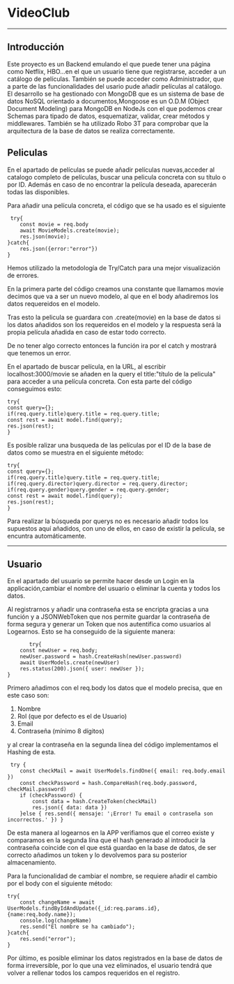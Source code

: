 # VideoClub

***

## Introducción

Este proyecto es un Backend emulando el que puede tener una página como Netflix, HBO...en el que un usuario tiene que registrarse, acceder a un catálogo de películas. También se puede acceder como Administrador, que a parte de las funcionalidades del usario pude añadir películas al catálogo. El desarrollo se ha gestionado con MongoDB que es un sistema de base de datos NoSQL orientado a documentos,Mongoose es un O.D.M (Object Document Modeling) para MongoDB en NodeJs con el que podemos crear Schemas para tipado de datos, esquematizar, validar, crear métodos y middlewares. También se ha utilizado Robo 3T para comprobar que la arquitectura de la base de datos se realiza correctamente.

## Peliculas

En el apartado de películas se puede añadir películas nuevas,acceder al catalogo completo de películas, buscar una pelicula concreta con su título o por ID.
Además en caso de no encontrar la película deseada, aparecerán todas las disponibles.

Para añadir una película concreta, el código que se ha usado es el siguiente


     try{
        const movie = req.body
        await MovieModels.create(movie);
        res.json(movie);
    }catch{
        res.json({error:"error"})
    }


Hemos utilizado la metodología de Try/Catch para una mejor visualización de errores.

En la primera parte del código creamos una constante que llamamos movie decimos que va a ser un nuevo modelo, al que en el body añadiremos los datos requereidos en el modelo.

Tras esto la pelicula se guardara con .create(movie) en la base de datos si los datos añadidos son los requereidos en el modelo y la respuesta será la propia película añadida en caso de estar todo correcto.

De no tener algo correcto entonces la función ira por el catch y mostrará que tenemos un error.



En el apartado de buscar película, en la URL, al escribir localhost:3000/movie se añaden en la query el title:"título de la pelicula" para acceder a una película concreta. Con esta parte del código conseguimos esto:



    try{
    const query={};
    if(req.query.title)query.title = req.query.title;
    const rest = await model.find(query);
    res.json(rest);
    }


Es posible ralizar una busqueda de las películas por el ID de la base de datos como se muestra en el siguiente método:


    try{
    const query={};
    if(req.query.title)query.title = req.query.title;
    if(req.query.director)query.director = req.query.director;
    if(req.query.gender)query.gender = req.query.gender;
    const rest = await model.find(query);
    res.json(rest);
    }

Para realizar la búsqueda por querys no es necesario añadir todos los supuestos aquí añadidos, con uno de ellos, en caso de existir la película, se encuntra automáticamente.

***

## Usuario

En el apartado del usuario se permite hacer desde un Login en la applicación,cambiar el nombre del usuario o eliminar la cuenta y todos los datos.

Al registrarnos y añadir una contraseña esta se encripta gracias a una función y a JSONWebToken que nos permite guardar la contraseña de forma segura y generar un Token que nos autentifica como usuarios al Logearnos.
Esto se ha conseguido de la siguiente manera:

           try{
        const newUser = req.body;
        newUser.password = hash.CreateHash(newUser.password)
        await UserModels.create(newUser)
        res.status(200).json({ user: newUser });    
    }
    
    
Primero añadimos con el req.body los datos que el modelo precisa, que en este caso son: 

1. Nombre
2. Rol (que por defecto es el de Usuario)
3. Email
4. Contraseña (mínimo 8 dígitos)

 y al crear la contraseña en la segunda línea del código implementamos el Hashing de esta.

     try {
        const checkMail = await UserModels.findOne({ email: req.body.email })
        const checkPassword = hash.CompareHash(req.body.password, checkMail.password)
        if (checkPassword) {
            const data = hash.CreateToken(checkMail)
            res.json({ data: data })
        }else { res.send({ mensaje: '¡Error! Tu email o contraseña son incorrectos.' }) }
        
 De esta manera al logearnos en la APP verifiamos que el correo existe y comparamos en la segunda lína que el hash generado al introducir la contraseña coincide con el que está guardao en la base de datos, de ser correcto añadimos un token y lo devolvemos para su posterior almacenamiento.
 


Para la funcionalidad de cambiar el nombre, se requiere añadir el cambio por el body con el siguiente método:


    try{
        const changeName = await UserModels.findByIdAndUpdate({_id:req.params.id},{name:req.body.name});
        console.log(changeName)
        res.send("El nombre se ha cambiado");
    }catch{
        res.send("error");
    } 


Por último, es posible eliminar los datos registrados en la base de datos de forma irreversible, por lo que una vez eliminados, el usuario tendrá que volver a rellenar todos los campos requeridos en el registro.




